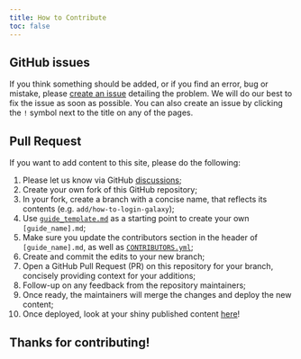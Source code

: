 ```yaml
---
title: How to Contribute
toc: false
---
```



## GitHub issues

If you think something should be added, or if you find an error, bug or mistake, please [create an issue](https://github.com/vibbits/elixir-splash/issues/new) detailing the problem. We will do our best to fix the issue as soon as possible. You can also create an issue by clicking the `!` symbol next to the title on any of the pages.


## Pull Request

If you want to add content to this site, please do the following:

1. Please let us know via GitHub [discussions]();
2. Create your own fork of this GitHub repository;
3. In your fork, create a branch with a concise name, that reflects its contents (e.g. `add/how-to-login-galaxy`);
4. Use [`guide_template.md`](../guide_template.md) as a starting point to create your own `[guide_name].md`;
5. Make sure you update the contributors section in the header of `[guide_name].md`, as well as [`CONTRIBUTORS.yml`](_data/CONTRIBUTORS.yml);
6. Create and commit the edits to your new branch;
7. Open a GitHub Pull Request (PR) on this repository for your branch, concisely providing context for your additions;
8. Follow-up on any feedback from the repository maintainers;
9. Once ready, the maintainers will merge the changes and deploy the new content;
10. Once deployed, look at your shiny published content [here](https://vibbits.github.io/elixir-splash/)!


## Thanks for contributing!
